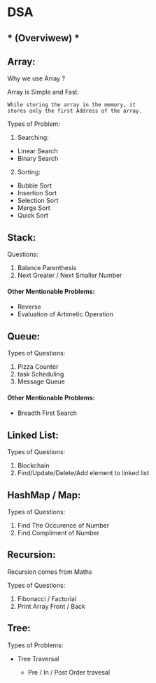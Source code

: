 
# DSA
## * (Overviwew) *

## Array:

Why we use Array ?

Array is Simple and Fast.
```
While storing the array in the memory, it 
stores only the first Address of the array.
```


Types of Problem:

1) Searching:

* Linear Search
* Binary Search

2) Sorting:
* Bubble Sort
* Insertion Sort
* Selection Sort
* Merge Sort
* Quick Sort

## Stack:

Questions:

1. Balance Parenthesis
2. Next Greater / Next Smaller Number

#### Other Mentionable Problems:
* Reverse
* Evaluation of Artimetic Operation

## Queue:

Types of Questions:

1. Pizza Counter
2. task Scheduling
2. Message Queue

#### Other Mentionable Problems:
* Breadth First Search

## Linked List:

Types of Questions:

1. Blockchain
2. Find/Update/Delete/Add element to linked list

## HashMap / Map:

Types of Questions:

1. Find The Occurence of Number
2. Find Compliment of Number

## Recursion:

Recursion comes from Maths

Types of Questions:

1. Fibonacci / Factorial
2. Print Array Front / Back

## Tree:


Types of Problems:

* Tree Traversal
    
    * Pre / In / Post Order travesal

